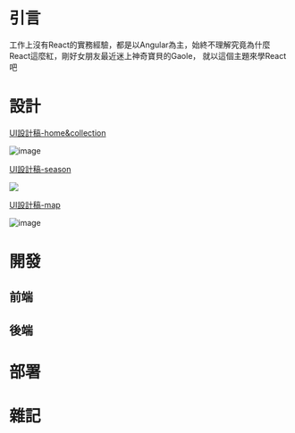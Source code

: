 # 引言
工作上沒有React的實務經驗，都是以Angular為主，始終不理解究竟為什麼React這麼紅，剛好女朋友最近迷上神奇寶貝的Gaole，
就以這個主題來學React吧

# 設計

[UI設計稿-home&collection](https://excalidraw.com/#json=qKsN0dsWsahRlUZ-lEHBW,bZtRrkOTFuG0RaNAeEOxKg)

![image](https://user-images.githubusercontent.com/11459515/163096420-5bd177ec-aa6c-42b7-9f17-a34bcea1bbb5.png)

[UI設計稿-season](https://excalidraw.com/#json=SDqxNcSV2FVpX1ewMeu22,xeq9kqjBZvZss35qwe1pVQ)

![](https://i.imgur.com/EHqWhZR.png)

[UI設計稿-map](https://excalidraw.com/#json=ibsN80MqRZ8tf1WEG7h-B,eMNeRDeTGYmJ1XG4P7rscw)

![image](https://user-images.githubusercontent.com/11459515/163097049-d116f700-44ef-4623-aa55-e6b4e246ff0e.png)




# 開發
## 前端
## 後端
# 部署
# 雜記
